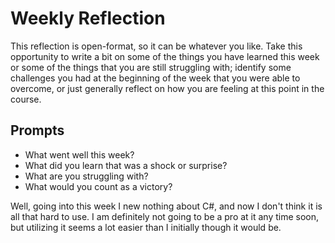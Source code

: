 # Weekly Reflection
This reflection is open-format, so it can be whatever you like. Take this opportunity to write a bit on some of the things you have learned this week or some of the things that you are still struggling with; identify some challenges you had at the beginning of the week that you were able to overcome, or just generally reflect on how you are feeling at this point in the course.

## Prompts
- What went well this week?
- What did you learn that was a shock or surprise?
- What are you struggling with?
- What would you count as a victory?

Well, going into this week I new nothing about C#, and now I don't think it is all that hard to use. I am definitely not going to be a pro at it any time soon, but utilizing it seems a lot easier than I initially though it would be.